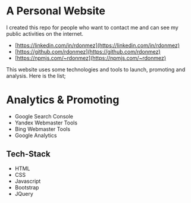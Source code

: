 # A Personal Website

I created this repo for people who want to contact me and can see my public activities on the internet. 

- [https://linkedin.com/in/rdonmez](https://linkedin.com/in/rdonmez)
- [https://github.com/rdonmez](https://github.com/rdonmez)
- [https://npmjs.com/~rdonmez](https://npmjs.com/~rdonmez)

This website uses some technologies and tools to launch, promoting and analysis. Here is the list;

# Analytics & Promoting

- Google Search Console
- Yandex Webmaster Tools
- Bing Webmaster Tools
- Google Analytics

## Tech-Stack

- HTML
- CSS
- Javascript
- Bootstrap
- JQuery